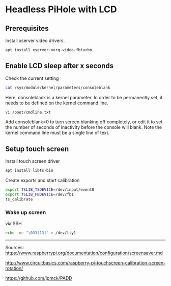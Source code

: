 # Headless PiHole with LCD

## Prerequisites
Install xserver video drivers.  
```Bash
apt install xserver-xorg-video-fbturbo
```
## Enable LCD sleep after **x** seconds
Check the current setting
```Bash
cat /sys/module/kernel/parameters/consoleblank
```

Here, consoleblank is a kernel parameter. In order to be permanently set, it needs to be defined on the kernel command line.

```Bash
vi /boot/cmdline.txt
```
Add consoleblank=0 to turn screen blanking off completely, or edit it to set the number of seconds of inactivity before the console will blank. Note the kernel command line must be a single line of text.

## Setup touch screen
Install touch screen driver
```Bash
apt install libts-bin
```

Create exports and start calibration
```Bash
export TSLIB_TSDEVICE=/dev/input/event0  
export TSLIB_FBDEVICE=/dev/fb1
ts_calibrate
```
### Wake up screen
via SSH
```Bash
echo -ne "\033[13]" > /dev/tty1
```
---
Sources:  
https://www.raspberrypi.org/documentation/configuration/screensaver.md

http://www.circuitbasics.com/raspberry-pi-touchscreen-calibration-screen-rotation/

https://github.com/jpmck/PADD